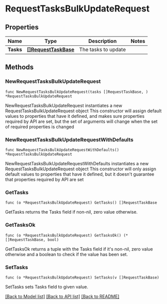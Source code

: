 # RequestTasksBulkUpdateRequest

## Properties

Name | Type | Description | Notes
------------ | ------------- | ------------- | -------------
**Tasks** | [**[]RequestTaskBase**](RequestTaskBase.md) | The tasks to update | 

## Methods

### NewRequestTasksBulkUpdateRequest

`func NewRequestTasksBulkUpdateRequest(tasks []RequestTaskBase, ) *RequestTasksBulkUpdateRequest`

NewRequestTasksBulkUpdateRequest instantiates a new RequestTasksBulkUpdateRequest object
This constructor will assign default values to properties that have it defined,
and makes sure properties required by API are set, but the set of arguments
will change when the set of required properties is changed

### NewRequestTasksBulkUpdateRequestWithDefaults

`func NewRequestTasksBulkUpdateRequestWithDefaults() *RequestTasksBulkUpdateRequest`

NewRequestTasksBulkUpdateRequestWithDefaults instantiates a new RequestTasksBulkUpdateRequest object
This constructor will only assign default values to properties that have it defined,
but it doesn't guarantee that properties required by API are set

### GetTasks

`func (o *RequestTasksBulkUpdateRequest) GetTasks() []RequestTaskBase`

GetTasks returns the Tasks field if non-nil, zero value otherwise.

### GetTasksOk

`func (o *RequestTasksBulkUpdateRequest) GetTasksOk() (*[]RequestTaskBase, bool)`

GetTasksOk returns a tuple with the Tasks field if it's non-nil, zero value otherwise
and a boolean to check if the value has been set.

### SetTasks

`func (o *RequestTasksBulkUpdateRequest) SetTasks(v []RequestTaskBase)`

SetTasks sets Tasks field to given value.



[[Back to Model list]](../README.md#documentation-for-models) [[Back to API list]](../README.md#documentation-for-api-endpoints) [[Back to README]](../README.md)


